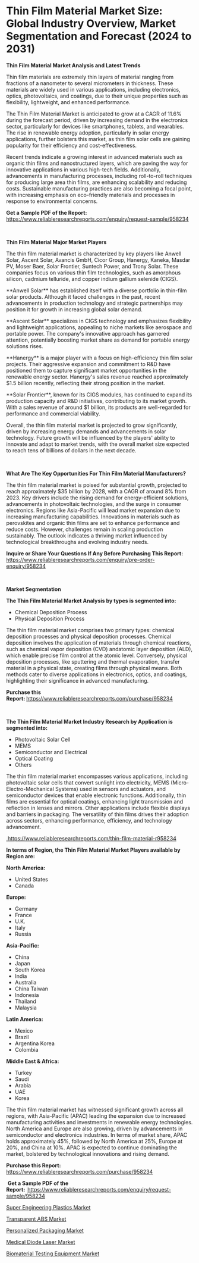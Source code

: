 <p><h1>Thin Film Material Market Size: Global Industry Overview, Market Segmentation and Forecast (2024 to 2031)</h1></p><p><strong>Thin Film Material Market Analysis and Latest Trends</strong></p>
<p><p>Thin film materials are extremely thin layers of material ranging from fractions of a nanometer to several micrometers in thickness. These materials are widely used in various applications, including electronics, optics, photovoltaics, and coatings, due to their unique properties such as flexibility, lightweight, and enhanced performance.</p><p>The Thin Film Material Market is anticipated to grow at a CAGR of 11.6% during the forecast period, driven by increasing demand in the electronics sector, particularly for devices like smartphones, tablets, and wearables. The rise in renewable energy adoption, particularly in solar energy applications, further bolsters this market, as thin film solar cells are gaining popularity for their efficiency and cost-effectiveness. </p><p>Recent trends indicate a growing interest in advanced materials such as organic thin films and nanostructured layers, which are paving the way for innovative applications in various high-tech fields. Additionally, advancements in manufacturing processes, including roll-to-roll techniques for producing large area thin films, are enhancing scalability and reducing costs. Sustainable manufacturing practices are also becoming a focal point, with increasing emphasis on eco-friendly materials and processes in response to environmental concerns.</p></p>
<p><strong>Get a Sample PDF of the Report:&nbsp;</strong> <a href="https://www.reliableresearchreports.com/enquiry/request-sample/958234?utm_campaign=10&utm_medium=2&utm_source=Github&utm_content=ia&utm_term=10112024&utm_id=thin-film-material">https://www.reliableresearchreports.com/enquiry/request-sample/958234</a></p>
<p>&nbsp;</p>
<p><strong>Thin Film Material Major Market Players</strong></p>
<p><p>The thin film material market is characterized by key players like Anwell Solar, Ascent Solar, Avancis GmbH, Cicor Group, Hanergy, Kaneka, Masdar PV, Moser Baer, Solar Frontier, Suntech Power, and Trony Solar. These companies focus on various thin film technologies, such as amorphous silicon, cadmium telluride, and copper indium gallium selenide (CIGS).</p><p>**Anwell Solar** has established itself with a diverse portfolio in thin-film solar products. Although it faced challenges in the past, recent advancements in production technology and strategic partnerships may position it for growth in increasing global solar demand.</p><p>**Ascent Solar** specializes in CIGS technology and emphasizes flexibility and lightweight applications, appealing to niche markets like aerospace and portable power. The company's innovative approach has garnered attention, potentially boosting market share as demand for portable energy solutions rises.</p><p>**Hanergy** is a major player with a focus on high-efficiency thin film solar projects. Their aggressive expansion and commitment to R&D have positioned them to capture significant market opportunities in the renewable energy sector. Hanergy's sales revenue reached approximately $1.5 billion recently, reflecting their strong position in the market.</p><p>**Solar Frontier**, known for its CIGS modules, has continued to expand its production capacity and R&D initiatives, contributing to its market growth. With a sales revenue of around $1 billion, its products are well-regarded for performance and commercial viability.</p><p>Overall, the thin film material market is projected to grow significantly, driven by increasing energy demands and advancements in solar technology. Future growth will be influenced by the players' ability to innovate and adapt to market trends, with the overall market size expected to reach tens of billions of dollars in the next decade.</p></p>
<p>&nbsp;</p>
<p><strong>What Are The Key Opportunities For Thin Film Material Manufacturers?</strong></p>
<p><p>The thin film material market is poised for substantial growth, projected to reach approximately $35 billion by 2028, with a CAGR of around 8% from 2023. Key drivers include the rising demand for energy-efficient solutions, advancements in photovoltaic technologies, and the surge in consumer electronics. Regions like Asia-Pacific will lead market expansion due to increasing manufacturing capabilities. Innovations in materials such as perovskites and organic thin films are set to enhance performance and reduce costs. However, challenges remain in scaling production sustainably. The outlook indicates a thriving market influenced by technological breakthroughs and evolving industry needs.</p></p>
<p><strong>Inquire or Share Your Questions If Any Before Purchasing This Report:</strong> <a href="https://www.reliableresearchreports.com/enquiry/pre-order-enquiry/958234?utm_campaign=10&utm_medium=2&utm_source=Github&utm_content=ia&utm_term=10112024&utm_id=thin-film-material">https://www.reliableresearchreports.com/enquiry/pre-order-enquiry/958234</a></p>
<p>&nbsp;</p>
<p><strong>Market Segmentation</strong></p>
<p><strong>The Thin Film Material Market Analysis by types is segmented into:</strong></p>
<p><ul><li>Chemical Deposition Process</li><li>Physical Deposition Process</li></ul></p>
<p><p>The thin film material market comprises two primary types: chemical deposition processes and physical deposition processes. Chemical deposition involves the application of materials through chemical reactions, such as chemical vapor deposition (CVD) andatomic layer deposition (ALD), which enable precise film control at the atomic level. Conversely, physical deposition processes, like sputtering and thermal evaporation, transfer material in a physical state, creating films through physical means. Both methods cater to diverse applications in electronics, optics, and coatings, highlighting their significance in advanced manufacturing.</p></p>
<p><strong>Purchase this Report:&nbsp;</strong><a href="https://www.reliableresearchreports.com/purchase/958234?utm_campaign=10&utm_medium=2&utm_source=Github&utm_content=ia&utm_term=10112024&utm_id=thin-film-material">https://www.reliableresearchreports.com/purchase/958234</a></p>
<p>&nbsp;</p>
<p><strong>The Thin Film Material Market Industry Research by Application is segmented into:</strong></p>
<p><ul><li>Photovoltaic Solar Cell</li><li>MEMS</li><li>Semiconductor and Electrical</li><li>Optical Coating</li><li>Others</li></ul></p>
<p><p>The thin film material market encompasses various applications, including photovoltaic solar cells that convert sunlight into electricity, MEMS (Micro-Electro-Mechanical Systems) used in sensors and actuators, and semiconductor devices that enable electronic functions. Additionally, thin films are essential for optical coatings, enhancing light transmission and reflection in lenses and mirrors. Other applications include flexible displays and barriers in packaging. The versatility of thin films drives their adoption across sectors, enhancing performance, efficiency, and technology advancement.</p></p>
<p><a href="https://www.reliableresearchreports.com/thin-film-material-r958234?utm_campaign=10&utm_medium=2&utm_source=Github&utm_content=ia&utm_term=10112024&utm_id=thin-film-material">&nbsp;https://www.reliableresearchreports.com/thin-film-material-r958234</a></p>
<p><strong>In terms of Region, the Thin Film Material Market Players available by Region are:</strong></p>
<p>
    <p> <strong> North America: </strong>
        <ul>
            <li>United States</li>
            <li>Canada</li>
        </ul>
        </p> 
    <p> <strong> Europe: </strong>
        <ul>
            <li>Germany</li>
            <li>France</li>
            <li>U.K.</li>
            <li>Italy</li>
            <li>Russia</li>
        </ul>
        </p> 
    <p> <strong> Asia-Pacific: </strong>
        <ul>
            <li>China</li>
            <li>Japan</li>
            <li>South Korea</li>
            <li>India</li>
            <li>Australia</li>
            <li>China Taiwan</li>
            <li>Indonesia</li>
            <li>Thailand</li>
            <li>Malaysia</li>
        </ul>
        </p> 
    <p> <strong> Latin America: </strong>
        <ul>
            <li>Mexico</li>
            <li>Brazil</li>
            <li>Argentina Korea</li>
            <li>Colombia</li>
        </ul>
        </p> 
    <p> <strong> Middle East & Africa: </strong>
        <ul>
            <li>Turkey</li>
            <li>Saudi</li>
            <li>Arabia</li>
            <li>UAE</li>
            <li>Korea</li>
        </ul>
    </p>
    </p>
<p><p>The thin film material market has witnessed significant growth across all regions, with Asia-Pacific (APAC) leading the expansion due to increased manufacturing activities and investments in renewable energy technologies. North America and Europe are also growing, driven by advancements in semiconductor and electronics industries. In terms of market share, APAC holds approximately 45%, followed by North America at 25%, Europe at 20%, and China at 10%. APAC is expected to continue dominating the market, bolstered by technological innovations and rising demand.</p></p>
<p><strong>Purchase this Report: </strong><a href="https://www.reliableresearchreports.com/purchase/958234?utm_campaign=10&utm_medium=2&utm_source=Github&utm_content=ia&utm_term=10112024&utm_id=thin-film-material">https://www.reliableresearchreports.com/purchase/958234</a></p>
<p>&nbsp;<strong>Get a Sample PDF of the Report:&nbsp;&nbsp;</strong><a href="https://www.reliableresearchreports.com/enquiry/request-sample/958234?utm_campaign=10&utm_medium=2&utm_source=Github&utm_content=ia&utm_term=10112024&utm_id=thin-film-material">https://www.reliableresearchreports.com/enquiry/request-sample/958234</a></p>
<p><strong></strong></p>
<p><p><a href="https://github.com/maq4brod/Market-Research-Report-List-1/blob/main/super-engineering-plastics-market.md?utm_campaign=10&utm_medium=2&utm_source=Github&utm_content=ia&utm_term=10112024&utm_id=thin-film-material">Super Engineering Plastics Market</a></p><p><a href="https://www.linkedin.com/pulse/transparent-abs-market-evolution-global-trends-regional-mhefe?utm_campaign=10&utm_medium=2&utm_source=Github&utm_content=ia&utm_term=10112024&utm_id=thin-film-material">Transparent ABS Market</a></p><p><a href="https://github.com/kimhelmer83/Market-Research-Report-List-1/blob/main/personalized-packaging-market.md?utm_campaign=10&utm_medium=2&utm_source=Github&utm_content=ia&utm_term=10112024&utm_id=thin-film-material">Personalized Packaging Market</a></p><p><a href="https://www.linkedin.com/pulse/global-medical-diode-laser-market-opportunities-forecast-period-5prme?utm_campaign=10&utm_medium=2&utm_source=Github&utm_content=ia&utm_term=10112024&utm_id=thin-film-material">Medical Diode Laser Market</a></p><p><a href="https://issuu.com/reportprime-2/docs/biomaterial-testing-equipment-marke_f96517edd24a57?utm_campaign=10&utm_medium=2&utm_source=Github&utm_content=ia&utm_term=10112024&utm_id=thin-film-material">Biomaterial Testing Equipment Market</a></p></p>